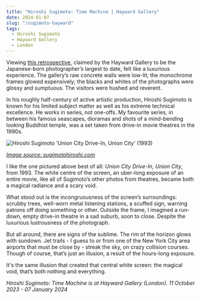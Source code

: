 ```yaml
---
title: "Hiroshi Sugimoto: Time Machine | Hayward Gallery"
date: 2024-01-07
slug: "/sugimoto-hayward"
tags:
  - Hiroshi Sugimoto 
  - Hayward Gallery 
  - London
---
```


Viewing [this retrospective](https://www.southbankcentre.co.uk/whats-on/art-exhibitions/hiroshi-sugimoto?eventId=956539), claimed by the Hayward Gallery to be the Japanese-born photographer’s largest to date, felt like a luxurious experience. The gallery’s raw concrete walls were low-lit; the monochrome frames glowed expensively; the blacks and whites of the photographs were glossy and sumptuous. The visitors were hushed and reverent.

In his roughly half-century of active artistic production, Hiroshi Sugimoto is known for his limited subject matter as well as his extreme technical excellence. He works in series, not one-offs. My favourite series, in between his famous seascapes, dioramas and shots of a mind-bending looking Buddhist temple, was a set taken from drive-in movie theatres in the 1990s.

![Hiroshi Sugimoto 'Union City Drive-In, Union City' (1993)](/sugimoto-hayward-1.jpeg)

[*Image source: sugimotohiroshi.com*](https://www.notion.so/2024-01-07-sugimoto-hayward-3e56a3972b7c4cd095991841f3992878?pvs=21)

I like the one pictured above best of all: *Union City Drive-In, Union City*, from 1993. The white centre of the screen, an uber-long exposure of an entire movie, like all of Sugimoto’s other photos from theatres, became both a magical radiance and a scary void.

What stood out is the incongruousness of the screen’s surroundings: scrubby trees, well-worn metal listening stations, a scuffed sign, warning patrons off doing something or other. Outside the frame, I imagined a run-down, empty drive-in theatre in a sad suburb, soon to close. Despite the luxurious lustrousness of the photograph.

But all around, there are signs of the sublime. The rim of the horizon glows with sundown. Jet trails - I guess to or from one of the New York City area airports that must be close by - streak the sky, on crazy collision courses. Though of course, that’s just an illusion, a result of the hours-long exposure. 

It's the same illusion that created that central white screen: the magical void, that’s both nothing and everything. 

*Hiroshi Sugimoto: Time Machine is at Hayward Gallery (London). 11 October 2023 - 07 January 2024*
